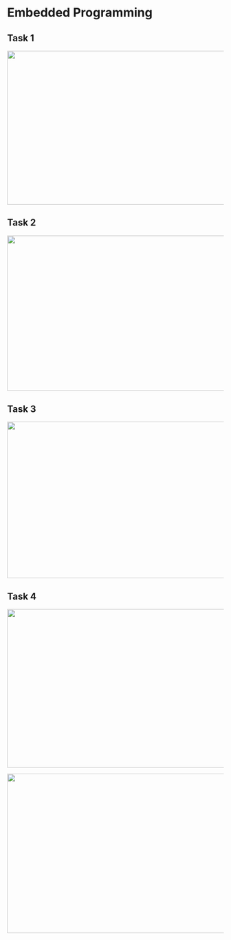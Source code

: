 # Embedded Programming

## Task 1

<img src="/EP1000/images/EmbedPro/Task 1.png" style="width:714.5px;height:358px;"><br>

## Task 2

<img src="/EP1000/images/EmbedPro/Task 2.png" style="width:674px;height:361.5px;"><br>

## Task 3

<img src="/EP1000/images/EmbedPro/Task 3.png" style="width:706px;height:364px;"><br>

## Task 4

<img src="/EP1000/images/EmbedPro/Task 4(1).png" style="width:635.5px;height:369px;"><br>

<img src="/EP1000/images/EmbedPro/Task 4(2).png" style="width:703.5px;height:371px;"><br>
